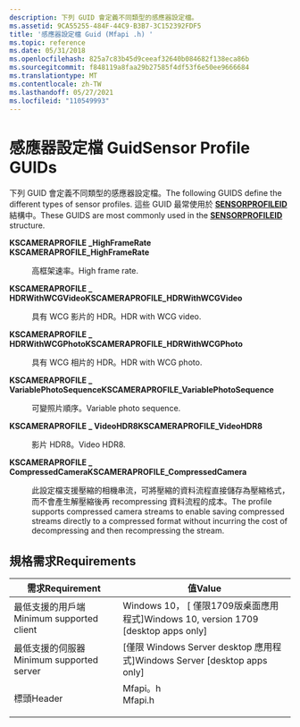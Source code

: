 ```yaml
---
description: 下列 GUID 會定義不同類型的感應器設定檔。
ms.assetid: 9CA55255-484F-44C9-B3B7-3C152392FDF5
title: '感應器設定檔 Guid (Mfapi .h) '
ms.topic: reference
ms.date: 05/31/2018
ms.openlocfilehash: 825a7c83b45d9ceeaf32640b084682f138eca86b
ms.sourcegitcommit: f848119a8faa29b27585f4df53f6e50ee9666684
ms.translationtype: MT
ms.contentlocale: zh-TW
ms.lasthandoff: 05/27/2021
ms.locfileid: "110549993"
---
```

# <a name="sensor-profile-guids"></a><span data-ttu-id="30e41-103">感應器設定檔 Guid</span><span class="sxs-lookup"><span data-stu-id="30e41-103">Sensor Profile GUIDs</span></span>

<span data-ttu-id="30e41-104">下列 GUID 會定義不同類型的感應器設定檔。</span><span class="sxs-lookup"><span data-stu-id="30e41-104">The following GUIDS define the different types of sensor profiles.</span></span> <span data-ttu-id="30e41-105">這些 GUID 最常使用於 [**SENSORPROFILEID**](/windows/win32/api/mfidl/ns-mfidl-sensorprofileid) 結構中。</span><span class="sxs-lookup"><span data-stu-id="30e41-105">These GUIDS are most commonly used in the [**SENSORPROFILEID**](/windows/win32/api/mfidl/ns-mfidl-sensorprofileid) structure.</span></span>

<dl> <dt>

<span data-ttu-id="30e41-106"><span id="_KSCAMERAPROFILE_HighFrameRate"></span><span id="_kscameraprofile_highframerate"></span><span id="_KSCAMERAPROFILE_HIGHFRAMERATE"></span>**KSCAMERAPROFILE \_HighFrameRate**</span><span class="sxs-lookup"><span data-stu-id="30e41-106"><span id="_KSCAMERAPROFILE_HighFrameRate"></span><span id="_kscameraprofile_highframerate"></span><span id="_KSCAMERAPROFILE_HIGHFRAMERATE"></span> **KSCAMERAPROFILE\_HighFrameRate**</span></span>
</dt> <dd> <dl> <dt>



<span data-ttu-id="30e41-107">高框架速率。</span><span class="sxs-lookup"><span data-stu-id="30e41-107">High frame rate.</span></span>


</dt> </dl> </dd> <dt>

<span data-ttu-id="30e41-108"><span id="KSCAMERAPROFILE_HDRWithWCGVideo"></span><span id="kscameraprofile_hdrwithwcgvideo"></span><span id="KSCAMERAPROFILE_HDRWITHWCGVIDEO"></span>**KSCAMERAPROFILE \_ HDRWithWCGVideo**</span><span class="sxs-lookup"><span data-stu-id="30e41-108"><span id="KSCAMERAPROFILE_HDRWithWCGVideo"></span><span id="kscameraprofile_hdrwithwcgvideo"></span><span id="KSCAMERAPROFILE_HDRWITHWCGVIDEO"></span>**KSCAMERAPROFILE\_HDRWithWCGVideo**</span></span>
</dt> <dd> <dl> <dt>



<span data-ttu-id="30e41-109">具有 WCG 影片的 HDR。</span><span class="sxs-lookup"><span data-stu-id="30e41-109">HDR with WCG video.</span></span>


</dt> </dl> </dd> <dt>

<span data-ttu-id="30e41-110"><span id="KSCAMERAPROFILE_HDRWithWCGPhoto"></span><span id="kscameraprofile_hdrwithwcgphoto"></span><span id="KSCAMERAPROFILE_HDRWITHWCGPHOTO"></span>**KSCAMERAPROFILE \_ HDRWithWCGPhoto**</span><span class="sxs-lookup"><span data-stu-id="30e41-110"><span id="KSCAMERAPROFILE_HDRWithWCGPhoto"></span><span id="kscameraprofile_hdrwithwcgphoto"></span><span id="KSCAMERAPROFILE_HDRWITHWCGPHOTO"></span>**KSCAMERAPROFILE\_HDRWithWCGPhoto**</span></span>
</dt> <dd> <dl> <dt>



<span data-ttu-id="30e41-111">具有 WCG 相片的 HDR。</span><span class="sxs-lookup"><span data-stu-id="30e41-111">HDR with WCG photo.</span></span>


</dt> </dl> </dd> <dt>

<span data-ttu-id="30e41-112"><span id="KSCAMERAPROFILE_VariablePhotoSequence"></span><span id="kscameraprofile_variablephotosequence"></span><span id="KSCAMERAPROFILE_VARIABLEPHOTOSEQUENCE"></span>**KSCAMERAPROFILE \_ VariablePhotoSequence**</span><span class="sxs-lookup"><span data-stu-id="30e41-112"><span id="KSCAMERAPROFILE_VariablePhotoSequence"></span><span id="kscameraprofile_variablephotosequence"></span><span id="KSCAMERAPROFILE_VARIABLEPHOTOSEQUENCE"></span>**KSCAMERAPROFILE\_VariablePhotoSequence**</span></span>
</dt> <dd> <dl> <dt>



<span data-ttu-id="30e41-113">可變照片順序。</span><span class="sxs-lookup"><span data-stu-id="30e41-113">Variable photo sequence.</span></span>


</dt> </dl> </dd> <dt>

<span data-ttu-id="30e41-114"><span id="KSCAMERAPROFILE_VideoHDR8"></span><span id="kscameraprofile_videohdr8"></span><span id="KSCAMERAPROFILE_VIDEOHDR8"></span>**KSCAMERAPROFILE \_ VideoHDR8**</span><span class="sxs-lookup"><span data-stu-id="30e41-114"><span id="KSCAMERAPROFILE_VideoHDR8"></span><span id="kscameraprofile_videohdr8"></span><span id="KSCAMERAPROFILE_VIDEOHDR8"></span>**KSCAMERAPROFILE\_VideoHDR8**</span></span>
</dt> <dd> <dl> <dt>



<span data-ttu-id="30e41-115">影片 HDR8。</span><span class="sxs-lookup"><span data-stu-id="30e41-115">Video HDR8.</span></span>


</dt> </dl> </dd> </dl>

<span data-ttu-id="30e41-116"><span id="KSCAMERAPROFILE_CompressedCamera"></span><span id="kscameraprofile_compressedcamera"></span><span id="KSCAMERAPROFILE_COMPRESSEDCAMERA"></span>**KSCAMERAPROFILE \_ CompressedCamera**</span><span class="sxs-lookup"><span data-stu-id="30e41-116"><span id="KSCAMERAPROFILE_CompressedCamera"></span><span id="kscameraprofile_compressedcamera"></span><span id="KSCAMERAPROFILE_COMPRESSEDCAMERA"></span>**KSCAMERAPROFILE\_CompressedCamera**</span></span>
</dt> <dd> <dl> <dt>

<span data-ttu-id="30e41-117">此設定檔支援壓縮的相機串流，可將壓縮的資料流程直接儲存為壓縮格式，而不會產生解壓縮後再 recompressing 資料流程的成本。</span><span class="sxs-lookup"><span data-stu-id="30e41-117">The profile supports compressed camera streams to enable saving compressed streams directly to a compressed format without incurring the cost of decompressing and then recompressing the stream.</span></span>


</dt> </dl> </dd> </dl>

## <a name="requirements"></a><span data-ttu-id="30e41-118">規格需求</span><span class="sxs-lookup"><span data-stu-id="30e41-118">Requirements</span></span>



| <span data-ttu-id="30e41-119">需求</span><span class="sxs-lookup"><span data-stu-id="30e41-119">Requirement</span></span> | <span data-ttu-id="30e41-120">值</span><span class="sxs-lookup"><span data-stu-id="30e41-120">Value</span></span> |
|-------------------------------------|------------------------------------------------------------------------------------|
| <span data-ttu-id="30e41-121">最低支援的用戶端</span><span class="sxs-lookup"><span data-stu-id="30e41-121">Minimum supported client</span></span><br/> | <span data-ttu-id="30e41-122">Windows 10， \[ 僅限1709版桌面應用程式\]</span><span class="sxs-lookup"><span data-stu-id="30e41-122">Windows 10, version 1709 \[desktop apps only\]</span></span><br/>                          |
| <span data-ttu-id="30e41-123">最低支援的伺服器</span><span class="sxs-lookup"><span data-stu-id="30e41-123">Minimum supported server</span></span><br/> | <span data-ttu-id="30e41-124">\[僅限 Windows Server desktop 應用程式\]</span><span class="sxs-lookup"><span data-stu-id="30e41-124">Windows Server \[desktop apps only\]</span></span><br/>                                    |
| <span data-ttu-id="30e41-125">標頭</span><span class="sxs-lookup"><span data-stu-id="30e41-125">Header</span></span><br/>                   | <dl> <span data-ttu-id="30e41-126"><dt>Mfapi。h</dt></span><span class="sxs-lookup"><span data-stu-id="30e41-126"><dt>Mfapi.h</dt></span></span> </dl> |



 

 




